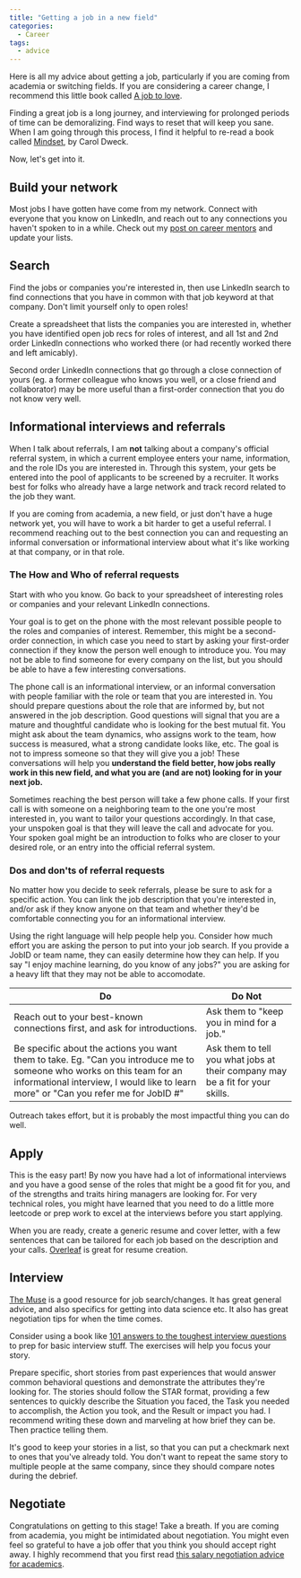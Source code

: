 ```yaml
---
title: "Getting a job in a new field"
categories:
  - Career
tags:
  - advice 
---
```


Here is all my advice about getting a job, particularly if you are coming from academia or switching fields. If you are considering a career change, I recommend this little book called [A job to love](https://bookshop.org/p/books/a-job-to-love-a-practical-guide-to-finding-fulfilling-work-by-better-understanding-yourself-the-school-of-life/6566657?ean=9780993538759&next=t).

Finding a great job is a long journey, and interviewing for prolonged periods of time can be demoralizing. Find ways to reset that will keep you sane. When I am going through this process, I find it helpful to re-read a book called [Mindset](https://bookshop.org/p/books/mindset-the-new-psychology-of-success-carol-s-dweck/7841782?ean=9780345472328&next=t), by Carol Dweck. 

Now, let's get into it. 

## Build your network 

Most jobs I have gotten have come from my network. Connect with everyone that you know on LinkedIn, and reach out to any connections you haven't spoken to in a while. Check out my [post on career mentors]({{site.baseurl}}/career/mentors/) and update your lists. 


## Search

Find the jobs or companies you're interested in, then use LinkedIn search to find connections that you have in common with that job keyword at that company. Don't limit yourself only to open roles!

Create a spreadsheet that lists the companies you are interested in, whether you have identified open job recs for roles of interest, and all 1st and 2nd order LinkedIn connections who worked there (or had recently worked there and left amicably).  

Second order LinkedIn connections that go through a close connection of yours (eg. a former colleague who knows you well, or a close friend and collaborator) may be more useful than a first-order connection that you do not know very well. 

## Informational interviews and referrals

When I talk about referrals, I am **not** talking about a company's official referral system, in which a current employee enters your name, information, and the role IDs you are interested in. Through this system, your gets be entered into the pool of applicants to be screened by a recruiter.  It works best for folks who already have a large network and track record related to the job they want.  

If you are coming from academia, a new field, or just don't have a huge network yet, you will have to work a bit harder to get a useful referral. I recommend reaching out to the best connection you can and requesting an informal conversation or informational interview about what it's like working at that company, or in that role. 

### The How and Who of referral requests

Start with who you know. Go back to your spreadsheet of interesting roles or companies and your relevant LinkedIn connections. 

Your goal is to get on the phone with the most relevant possible people to the roles and companies of interest. Remember, this might be a second-order connection, in which case you need to start by asking your first-order connection if they know the person well enough to introduce you. You may not be able to find someone for every company on the list, but you should be able to have a few interesting conversations.

The phone call is an informational interview, or an informal conversation with people familiar with the role or team that you are interested in. You should prepare questions about the role that are informed by, but not answered in the job description. Good questions will signal that you are a mature and thoughtful candidate who is looking for the best mutual fit. You might ask about the team dynamics, who assigns work to the team, how success is measured, what a strong candidate looks like, etc. The goal is not to impress someone so that they will give you a job! These conversations will help you **understand the field better, how jobs really work in this new field, and what you are (and are not) looking for in your next job.**

Sometimes reaching the best person will take a few phone calls. If your first call is with someone on a neighboring team to the one you're most interested in, you want to tailor your questions accordingly. In that case, your unspoken goal is that they will leave the call and advocate for you.  Your spoken goal might be an introduction to folks who are closer to your desired role, or an entry into the official referral system. 

 

### Dos and don'ts of referral requests


No matter how you decide to seek referrals, please be sure to ask for a specific action. You can link the job description that you're interested in, and/or ask if they know anyone on that team and whether they'd be comfortable connecting you for an informational interview. 

Using the right language will help people help you. Consider how much effort you are asking the person to put into your job search.  If you provide a JobID or team name, they can easily determine how they can help.  If you say "I enjoy machine learning, do you know of any jobs?" you are asking for a heavy lift that they may not be able to accomodate. 


| Do    | Do Not |
| -------- | ------- |
| Reach out to your best-known connections first, and ask for introductions.  | Ask them to "keep you in mind for a job."     |
| Be specific about the actions you want them to take. Eg. "Can you introduce me to someone who works on this team for an informational interview, I would like to learn more" or "Can you refer me for JobID #" | Ask them to tell you what jobs at their company may be a fit for your skills.     |


Outreach takes effort, but it is probably the most impactful thing you can do well. 

## Apply

This is the easy part! By now you have had a lot of informational interviews and you have a good sense of the roles that might be a good fit for  you, and of the strengths and traits hiring managers are looking for. For very technical roles, you might have learned that you need to do a little more leetcode or prep work to excel at the interviews before you start applying. 

When you are ready, create a generic resume and cover letter, with a few sentences that can be tailored for each job based on the description and your calls. [Overleaf](https://www.overleaf.com/latex/templates/tagged/cv) is great for resume creation.


## Interview

[The Muse](https://www.themuse.com/) is a good resource for job search/changes.  It has great general advice, and also specifics for getting into data science etc.  It also has great negotiation tips for when the time comes. 

Consider using a book like [101 answers to the toughest interview questions](https://bookshop.org/p/books/101-great-answers-to-the-toughest-interview-questions-ron-fry/572517?ean=9781632650344&next=t) to prep for basic interview stuff. The exercises will help you focus your story. 

Prepare specific, short stories from past experiences that would answer common behavioral questions and demonstrate the attributes they're looking for. The stories should follow the STAR format, providing a few sentences to quickly describe the Situation you faced, the Task you needed to accomplish, the Action you took, and the Result or impact you had.  I recommend writing these down and marveling at how brief they can be. Then practice telling them.

It's good to keep your stories in a list, so that you can put a checkmark next to ones that you've already told. You don't want to repeat the same story to multiple people at the same company, since they should compare notes during the debrief. 



<!-- Technical interview prep: Coursera, interview cake, leetcode.  -->

## Negotiate

Congratulations on getting to this stage!  Take a breath.  If you are coming from academia, you might be intimidated about negotiation. You might even feel so grateful to have a job offer that you think you should accept right away.  I highly recommend that you first read [this salary negotiation advice for academics](https://www.kalzumeus.com/2012/01/23/salary-negotiation/?utm_source=rss&utm_medium=rss&utm_campaign=salary-negotiation).  